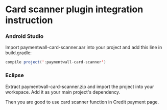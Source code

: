 # Card scanner plugin integration instruction

### Android Studio
Import paymentwall-card-scanner.aar into your project and add this line in build.gradle:
```java
compile project(':paymentwall-card-scanner')
```
### Eclipse
Extract paymentwall-card-scanner.zip and import the project into your workspace. Add it as your main project's dependency.

Then you are good to use card scanner function in Credit payment page.


